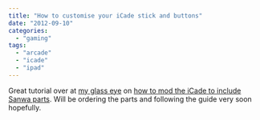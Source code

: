 ```yaml
---
title: "How to customise your iCade stick and buttons"
date: "2012-09-10"
categories: 
  - "gaming"
tags: 
  - "arcade"
  - "icade"
  - "ipad"
---
```


Great tutorial over at [my glass eye](http://www.myglasseye.net/) on [how to mod the iCade to include Sanwa parts](http://www.myglasseye.net/news/2012/01/how-to-customise-your-icade-stick-and-buttons/). Will be ordering the parts and following the guide very soon hopefully.
